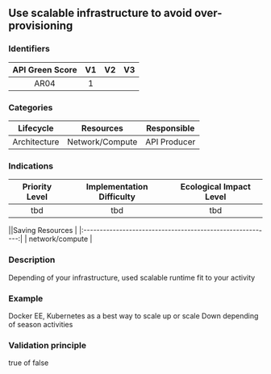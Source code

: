 ## Use scalable infrastructure to avoid over-provisioning

### Identifiers

| API Green Score |  V1  |  V2  |  V3  |
|:-------:|:----:|:----:|:----:|
|   AR04   | 1  |   |      |

### Categories

| Lifecycle |  Resources  |  Responsible  |
|:---------:|:----:|:----:|
| Architecture | Network/Compute | API Producer |

### Indications

| Priority Level |      Implementation Difficulty      |  Ecological Impact Level   |
|:-------------------:|:-------------------------:|:---------------------:|
| tbd | tbd | tbd |

||Saving Resources                                           |
|:----------------------------------------------------------:|
| network/compute     |

### Description

Depending of your infrastructure, used scalable runtime fit to your activity




### Example
Docker EE, Kubernetes as a best way to scale up or scale Down depending of season activities 

### Validation principle

true of false